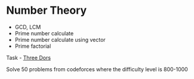 # Number Theory

- GCD, LCM
- Prime number calculate
- Prime number calculate using vector
- Prime factorial


Task - [Three Dors](https://codeforces.com/contest/1709/problem/A)

Solve 50 problems from codeforces where the difficulty level is 800-1000